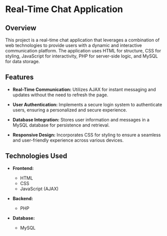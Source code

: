 # Real-Time Chat Application

## Overview

This project is a real-time chat application that leverages a combination of web technologies to provide users with a dynamic and interactive communication platform. The application uses HTML for structure, CSS for styling, JavaScript for interactivity, PHP for server-side logic, and MySQL for data storage.

## Features

- **Real-Time Communication:** Utilizes AJAX for instant messaging and updates without the need to refresh the page.
  
- **User Authentication:** Implements a secure login system to authenticate users, ensuring a personalized and secure experience.

- **Database Integration:** Stores user information and messages in a MySQL database for persistence and retrieval.

- **Responsive Design:** Incorporates CSS for styling to ensure a seamless and user-friendly experience across various devices.

## Technologies Used

- **Frontend:**
  - HTML
  - CSS
  - JavaScript (AJAX)

- **Backend:**
  - PHP

- **Database:**
  - MySQL



